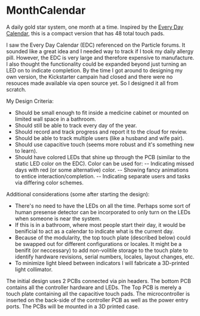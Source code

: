 # MonthCalendar
A daily gold star system, one month at a time. Inspired by the [Every Day Calendar](https://www.kickstarter.com/projects/simonegiertz/the-every-day-calendar), this is a compact version that has 48 total touch pads.

I saw the Every Day Calendar (EDC) referenced on the Particle forums. It sounded like a great idea and I needed way to track if I took my daily allergy pill. However, the EDC is very large and therefore expensive to manufacture. I also thought the functionality could be expanded beyond just turning an LED on to indicate completion. By the time I got around to designing my own version, the Kickstarter campain had closed and there were no resouces made available via open source yet. So I designed it all from scratch.

My Design Criteria:
- Should be small enough to fit inside a medicine cabinet or mounted on limited wall space in a bathroom.
- Should still be able to track every day of the year.
- Should record and track progress and report it to the cloud for review.
- Should be able to track multiple users (like a husband and wife pair).
- Should use capacitive touch (seems more robust and it's something new to learn).
- Should have colored LEDs that shine up through the PCB (similar to the static LED color on the EDC). Color can be used for:
-- Indicating missed days with red (or some alternative) color.
-- Showing fancy animations to entice interaction/completion.
-- Indicating separate users and tasks via differing color schemes.

Additional considerations (some after starting the design):
- There's no need to have the LEDs on all the time. Perhaps some sort of human presense detector can be incorporated to only turn on the LEDs when someone is near the system.
- If this is in a bathroom, where most people start their day, it would be benificial to act as a calendar to indicate what is the current day.
- Because of the modularity, the top touch plate (described below) could be swapped out for different configurations or locales. It might be a benifit (or neccessary) to add non-volitile storage to the touch plate to identify hardware revisions, serial numbers, locales, layout changes, etc.
- To minimize light bleed between indicators I will fabricate a 3D-printed light collimator.

The initial design uses 2 PCBs connected via pin headers. The bottom PCB contains all the controller hardware and LEDs. The Top PCB is merely a touch plate containing all the capacitive touch pads. The microcontroller is inserted on the back-side of the controller PCB as well as the power entry ports. The PCBs will be mounted in a 3D printed case. 
